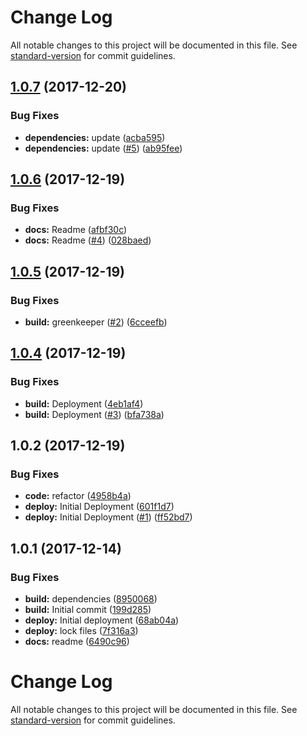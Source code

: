 # Change Log

All notable changes to this project will be documented in this file. See [standard-version](https://github.com/conventional-changelog/standard-version) for commit guidelines.

<a name="1.0.7"></a>
## [1.0.7](https://github.com/adam-26/react-router-dispatcher-redirect/compare/v1.0.6...v1.0.7) (2017-12-20)


### Bug Fixes

* **dependencies:** update ([acba595](https://github.com/adam-26/react-router-dispatcher-redirect/commit/acba595))
* **dependencies:** update ([#5](https://github.com/adam-26/react-router-dispatcher-redirect/issues/5)) ([ab95fee](https://github.com/adam-26/react-router-dispatcher-redirect/commit/ab95fee))



<a name="1.0.6"></a>
## [1.0.6](https://github.com/adam-26/react-router-dispatcher-redirect/compare/v1.0.5...v1.0.6) (2017-12-19)


### Bug Fixes

* **docs:** Readme ([afbf30c](https://github.com/adam-26/react-router-dispatcher-redirect/commit/afbf30c))
* **docs:** Readme ([#4](https://github.com/adam-26/react-router-dispatcher-redirect/issues/4)) ([028baed](https://github.com/adam-26/react-router-dispatcher-redirect/commit/028baed))



<a name="1.0.5"></a>
## [1.0.5](https://github.com/adam-26/react-router-dispatcher-redirect/compare/v1.0.4...v1.0.5) (2017-12-19)


### Bug Fixes

* **build:** greenkeeper ([#2](https://github.com/adam-26/react-router-dispatcher-redirect/issues/2)) ([6cceefb](https://github.com/adam-26/react-router-dispatcher-redirect/commit/6cceefb))



<a name="1.0.4"></a>
## [1.0.4](https://github.com/adam-26/react-router-dispatcher-redirect/compare/v1.0.2...v1.0.4) (2017-12-19)


### Bug Fixes

* **build:** Deployment ([4eb1af4](https://github.com/adam-26/react-router-dispatcher-redirect/commit/4eb1af4))
* **build:** Deployment ([#3](https://github.com/adam-26/react-router-dispatcher-redirect/issues/3)) ([bfa738a](https://github.com/adam-26/react-router-dispatcher-redirect/commit/bfa738a))



<a name="1.0.2"></a>
## 1.0.2 (2017-12-19)


### Bug Fixes

* **code:** refactor ([4958b4a](https://github.com/adam-26/react-router-dispatcher-redirect/commit/4958b4a))
* **deploy:** Initial Deployment ([601f1d7](https://github.com/adam-26/react-router-dispatcher-redirect/commit/601f1d7))
* **deploy:** Initial Deployment ([#1](https://github.com/adam-26/react-router-dispatcher-redirect/issues/1)) ([ff52bd7](https://github.com/adam-26/react-router-dispatcher-redirect/commit/ff52bd7))



<a name="1.0.1"></a>
## 1.0.1 (2017-12-14)


### Bug Fixes

* **build:** dependencies ([8950068](https://github.com/adam-26/react-router-metadata-action/commit/8950068))
* **build:** Initial commit ([199d285](https://github.com/adam-26/react-router-metadata-action/commit/199d285))
* **deploy:** Initial deployment ([68ab04a](https://github.com/adam-26/react-router-metadata-action/commit/68ab04a))
* **deploy:** lock files ([7f316a3](https://github.com/adam-26/react-router-metadata-action/commit/7f316a3))
* **docs:** readme ([6490c96](https://github.com/adam-26/react-router-metadata-action/commit/6490c96))



# Change Log

All notable changes to this project will be documented in this file. See [standard-version](https://github.com/conventional-changelog/standard-version) for commit guidelines.
